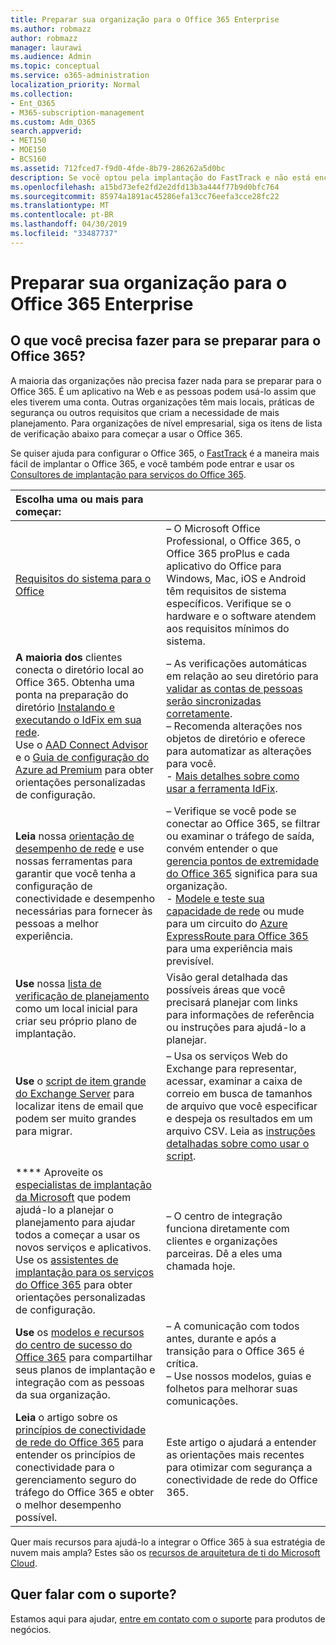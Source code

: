 ```yaml
---
title: Preparar sua organização para o Office 365 Enterprise
ms.author: robmazz
author: robmazz
manager: laurawi
ms.audience: Admin
ms.topic: conceptual
ms.service: o365-administration
localization_priority: Normal
ms.collection:
- Ent_O365
- M365-subscription-management
ms.custom: Adm_O365
search.appverid:
- MET150
- MOE150
- BCS160
ms.assetid: 712fced7-f9d0-4fde-8b79-286262a5d0bc
description: Se você optou pela implantação do FastTrack e não está encontrando o que precisa em nossas etapas de implantação básica, este é o local para começar.
ms.openlocfilehash: a15bd73efe2fd2e2dfd13b3a444f77b9d0bfc764
ms.sourcegitcommit: 85974a1891ac45286efa13cc76eefa3cce28fc22
ms.translationtype: MT
ms.contentlocale: pt-BR
ms.lasthandoff: 04/30/2019
ms.locfileid: "33487737"
---
```

# <a name="get-your-organization-ready-for-office-365-enterprise"></a>Preparar sua organização para o Office 365 Enterprise

## <a name="what-do-you-need-to-do-to-get-ready-for-office-365"></a>O que você precisa fazer para se preparar para o Office 365?

A maioria das organizações não precisa fazer nada para se preparar para o Office 365. É um aplicativo na Web e as pessoas podem usá-lo assim que eles tiverem uma conta. Outras organizações têm mais locais, práticas de segurança ou outros requisitos que criam a necessidade de mais planejamento. Para organizações de nível empresarial, siga os itens de lista de verificação abaixo para começar a usar o Office 365.
  
Se quiser ajuda para configurar o Office 365, o [FastTrack](https://fasttrack.microsoft.com/office) é a maneira mais fácil de implantar o Office 365, e você também pode entrar e usar os [Consultores de implantação para serviços do Office 365](deployment-advisors-for-office-365.md).
  
|**Escolha uma ou mais para começar:**||
|:-----|:-----|
| [Requisitos do sistema para o Office](https://products.office.com/office-system-requirements) |– O Microsoft Office Professional, o Office 365, o Office 365 proPlus e cada aplicativo do Office para Windows, Mac, iOS e Android têm requisitos de sistema específicos. Verifique se o hardware e o software atendem aos requisitos mínimos do sistema.|
|**A maioria dos** clientes conecta o diretório local ao Office 365. Obtenha uma ponta na preparação do diretório [Instalando e executando o IdFix em sua rede](https://www.microsoft.com/download/details.aspx?id=36832). <br> Use o [AAD Connect Advisor](https://aka.ms/aadconnectpwsync) e o [Guia de configuração do Azure ad Premium](https://aka.ms/aadpguidance) para obter orientações personalizadas de configuração. <br> |– As verificações automáticas em relação ao seu diretório para [validar as contas de pessoas serão sincronizadas corretamente](https://support.office.com/article/Prepare-to-provision-users-through-directory-synchronization-to-Office-365-01920974-9e6f-4331-a370-13aea4e82b3e). <br> – Recomenda alterações nos objetos de diretório e oferece para automatizar as alterações para você. <br> - [Mais detalhes sobre como usar a ferramenta IdFix](prepare-directory-attributes-for-synch-with-idfix.md). |
|**Leia** nossa [orientação de desempenho de rede](https://aka.ms/tune) e use nossas ferramentas para garantir que você tenha a configuração de conectividade e desempenho necessárias para fornecer às pessoas a melhor experiência.  <br> | – Verifique se você pode se conectar ao Office 365, se filtrar ou examinar o tráfego de saída, convém entender o que [gerencia pontos de extremidade do Office 365](https://support.office.com/article/Managing-Office-365-endpoints-99cab9d4-ef59-4207-9f2b-3728eb46bf9a) significa para sua organização.  <br>  - [Modele e teste sua capacidade de rede](https://support.office.com/article/Network-and-migration-planning-for-Office-365-f5ee6c33-bcd7-4b0b-b0f8-dc1d9fb8d132) ou mude para um circuito do [Azure ExpressRoute para Office 365](https://support.office.com/article/Azure-ExpressRoute-for-Office-365-6d2534a2-c19c-4a99-be5e-33a0cee5d3bd) para uma experiência mais previsível.   |
|**Use** nossa [lista de verificação de planejamento](https://support.office.com/article/Deployment-planning-checklist-for-Office-365-5fa4f6ef-35ad-4840-91c1-4834df3df5a0) como um local inicial para criar seu próprio plano de implantação.  <br> | Visão geral detalhada das possíveis áreas que você precisará planejar com links para informações de referência ou instruções para ajudá-lo a planejar. |
|**Use** o [script de item grande do Exchange Server](https://gallery.technet.microsoft.com/Exchange-Server-Large-Item-b9546cc6) para localizar itens de email que podem ser muito grandes para migrar.  <br> | – Usa os serviços Web do Exchange para representar, acessar, examinar a caixa de correio em busca de tamanhos de arquivo que você especificar e despeja os resultados em um arquivo CSV. Leia as [instruções detalhadas sobre como usar o script](https://blogs.technet.com/b/mikehall/archive/2013/06/27/large-mail-item-script.aspx). |
|**** Aproveite os [especialistas de implantação da Microsoft](https://go.microsoft.com/fwlink/?LinkId=517115) que podem ajudá-lo a planejar o planejamento para ajudar todos a começar a usar os novos serviços e aplicativos.  <br> Use os [assistentes de implantação para os serviços do Office 365](https://support.office.com/article/Deployment-wizards-for-Office-365-services-165f46e8-3533-4d76-be57-97f81ebd40f2) para obter orientações personalizadas de configuração.  <br> | – O centro de integração funciona diretamente com clientes e organizações parceiras. Dê a eles uma chamada hoje. |
|**Use** os [modelos e recursos do centro de sucesso do Office 365](https://www.microsoft.com/fasttrack/resources) para compartilhar seus planos de implantação e integração com as pessoas da sua organização.  <br> | – A comunicação com todos antes, durante e após a transição para o Office 365 é crítica.  <br> – Use nossos modelos, guias e folhetos para melhorar suas comunicações. |
|**Leia** o artigo sobre os [princípios de conectividade de rede do Office 365](https://aka.ms/o365networkingprinciples) para entender os princípios de conectividade para o gerenciamento seguro do tráfego do Office 365 e obter o melhor desempenho possível.  <br> | Este artigo o ajudará a entender as orientações mais recentes para otimizar com segurança a conectividade de rede do Office 365. |
   
Quer mais recursos para ajudá-lo a integrar o Office 365 à sua estratégia de nuvem mais ampla? Estes são os [recursos de arquitetura de ti do Microsoft Cloud](https://docs.microsoft.com/en-us/office365/enterprise/microsoft-cloud-it-architecture-resources).
  
## <a name="want-to-talk-with-support"></a>Quer falar com o suporte?

Estamos aqui para ajudar, [entre em contato com o suporte](https://support.office.com/article/32a17ca7-6fa0-4870-8a8d-e25ba4ccfd4b) para produtos de negócios.

